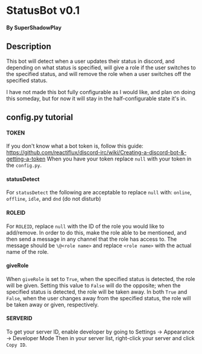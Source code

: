 # StatusBot v0.1
#### By SuperShadowPlay

## Description
This bot will detect when a user updates their status in discord, and
depending on what status is specified, will give a role if the user switches
to the specified status, and will remove the role when a user switches off
the specified status.

I have not made this bot fully configurable as I would like, and plan on doing this
someday, but for now it will stay in the half-configurable state it's in.

## config.py tutorial

#### TOKEN
If you don't know what a bot token is, follow this guide:
https://github.com/reactiflux/discord-irc/wiki/Creating-a-discord-bot-&-getting-a-token
When you have your token replace `null` with your token in the `config.py`.

#### statusDetect
For `statusDetect` the following are acceptable to replace `null` with:
`online`, `offline`, `idle`, and `dnd` (do not disturb)

#### ROLEID
For `ROLEID`, replace `null` with the ID of the role you would like to
add/remove. In order to do this, make the role able to be mentioned,
and then send a message in any channel that the role has access to.
The message should be `\@<role name>` and replace `<role name>` with the
actual name of the role.

#### giveRole
When `giveRole` is set to `True`, when the specified status is detected,
the role will be given. Setting this value to `False` will do the opposite; when
the specified status is detected, the role will be taken away. In both `True`
and `False`, when the user changes away from the specified status, the role
will be taken away or given, respectively.

#### SERVERID
To get your server ID, enable developer by going to
Settings -> Appearance -> Developer Mode
Then in your server list, right-click your server and click `Copy ID`.
